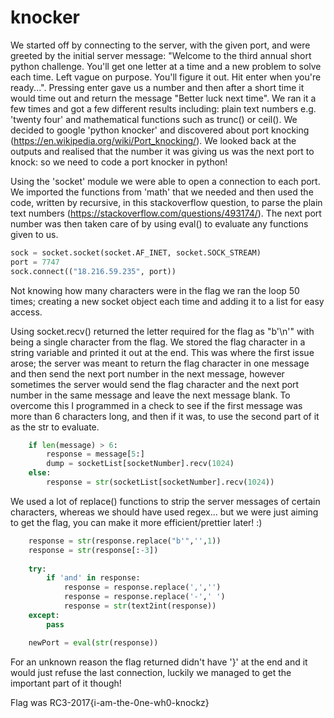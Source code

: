# knocker

We started off by connecting to the server, with the given port, and were greeted by the initial server message: "Welcome to the third annual short python challenge. You'll get one letter at a time and a new problem to solve each time. Left vague on purpose. You'll figure it out. Hit enter when you're ready...".
Pressing enter gave us a number and then after a short time it would time out and return the message "Better luck next time". We ran it a few times and got a few different results including: plain text numbers e.g. 'twenty four' and mathematical functions such as trunc() or ceil().
We decided to google 'python knocker' and discovered about port knocking (https://en.wikipedia.org/wiki/Port_knocking/). We looked back at the outputs and realised that the number it was giving us was the next port to knock: so we need to code a port knocker in python!

Using the 'socket' module we were able to open a connection to each port. We imported the functions from 'math' that we needed and then used the code, written by recursive, in this stackoverflow question, to parse the plain text numbers (https://stackoverflow.com/questions/493174/). The next port number was then taken care of by using eval() to evaluate any functions given to us.

```python
sock = socket.socket(socket.AF_INET, socket.SOCK_STREAM)
port = 7747
sock.connect(("18.216.59.235", port))
```
Not knowing how many characters were in the flag we ran the loop 50 times; creating a new socket object each time and adding it to a list for easy access.

Using socket.recv() returned the letter required for the flag as "b'<character>\n'" with <character> being a single character from the flag. We stored the flag character in a string variable and printed it out at the end.
This was where the first issue arose; the server was meant to return the flag character in one message and then send the next port number in the next message, however sometimes the server would send the flag character and the next port number in the same message and leave the next message blank. To overcome this I programmed in a check to see if the first message was more than 6 characters long, and then if it was, to use the second part of it as the str to evaluate.

```python
    if len(message) > 6:
        response = message[5:]
        dump = socketList[socketNumber].recv(1024)
    else:
        response = str(socketList[socketNumber].recv(1024))
```


We used a lot of replace() functions to strip the server messages of certain characters, whereas we should have used regex... but we were just aiming to get the flag, you can make it more efficient/prettier later! :)

```python
    response = str(response.replace("b'",'',1))
    response = str(response[:-3])
    
    try:
        if 'and' in response:
            response = response.replace(',','')
            response = response.replace('-',' ')
            response = str(text2int(response))
    except:
        pass

    newPort = eval(str(response))
```

For an unknown reason the flag returned didn't have '}' at the end and it would just refuse the last connection, luckily we managed to get the important part of it though!

Flag was RC3-2017{i-am-the-0ne-wh0-knockz}
